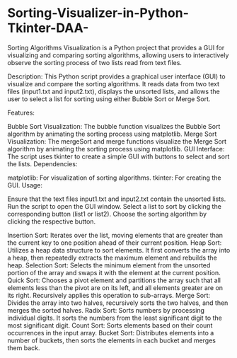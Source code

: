# Sorting-Visualizer-in-Python-Tkinter-DAA-
Sorting Algorithms Visualization is a Python project that provides a GUI for visualizing and comparing sorting algorithms, allowing users to interactively observe the sorting process of two lists read from text files.

Description:
This Python script provides a graphical user interface (GUI) to visualize and compare the sorting algorithms. It reads data from two text files (input1.txt and input2.txt), displays the unsorted lists, and allows the user to select a list for sorting using either Bubble Sort or Merge Sort.

Features:

Bubble Sort Visualization: The bubble function visualizes the Bubble Sort algorithm by animating the sorting process using matplotlib.
Merge Sort Visualization: The mergeSort and merge functions visualize the Merge Sort algorithm by animating the sorting process using matplotlib.
GUI Interface: The script uses tkinter to create a simple GUI with buttons to select and sort the lists.
Dependencies:

matplotlib: For visualization of sorting algorithms.
tkinter: For creating the GUI.
Usage:

Ensure that the text files input1.txt and input2.txt contain the unsorted lists.
Run the script to open the GUI window.
Select a list to sort by clicking the corresponding button (list1 or list2).
Choose the sorting algorithm by clicking the respective button.

Insertion Sort: Iterates over the list, moving elements that are greater than the current key to one position ahead of their current position.
Heap Sort: Utilizes a heap data structure to sort elements. It first converts the array into a heap, then repeatedly extracts the maximum element and rebuilds the heap.
Selection Sort: Selects the minimum element from the unsorted portion of the array and swaps it with the element at the current position.
Quick Sort: Chooses a pivot element and partitions the array such that all elements less than the pivot are on its left, and all elements greater are on its right. Recursively applies this operation to sub-arrays.
Merge Sort: Divides the array into two halves, recursively sorts the two halves, and then merges the sorted halves.
Radix Sort: Sorts numbers by processing individual digits. It sorts the numbers from the least significant digit to the most significant digit.
Count Sort: Sorts elements based on their count occurrences in the input array.
Bucket Sort: Distributes elements into a number of buckets, then sorts the elements in each bucket and merges them back.
